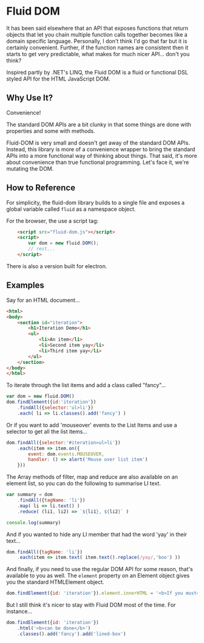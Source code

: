 # Fluid DOM

It has been said elsewhere that an API that exposes functions
that return objects that let you chain multiple function
calls together becomes like a domain specific language.
Personally, I don't think I'd go that far but it is certainly
convenient. Further, if the function names are consistent
then it starts to get very predictable, what makes for much
nicer API... don't you think?

Inspired partly by .NET's LINQ, the Fluid DOM is a fluid
or functional DSL styled API for the HTML JavaScript DOM.

## Why Use It?

Convenience!

The standard DOM APIs are a bit clunky in that some things
are done with properties and some with methods.

Fluid-DOM is very small and doesn't get away of the standard DOM APIs.
Instead, this library is more of a convenience wrapper to
bring the standard APIs into a more functional way of thinking
about things. That said, it's more about convenience than true
functional programming. Let's face it, we're mutating the DOM.

## How to Reference

For simplicity, the fluid-dom library builds to a single file
and exposes a global variable called `fluid` as a namespace object.

For the browser, the use a script tag:
```html
    <script src="fluid-dom.js"></script>
    <script>
        var dom = new fluid.DOM();
        // rest...
    </script>
```

There is also a version built for electron.

## Examples
Say for an HTML document...
```html
<html>
<body>
    <section id="iteration">
        <h1>Iteration Demo</h1>
        <ul>
            <li>An item</li>
            <li>Second item yay</li>
            <li>Third item yay</li>
        </ul>
    </section>
</body>
</html>
```

To iterate through the list items and add a class called "fancy"...
```js
var dom = new fluid.DOM()
dom.findElement({id:'iteration'})
    .findAll({selector:'ul>li'})
    .each( li => li.classes().add('fancy') )
```

Or if you want to add 'mouseover' events to the List Items and use a selector to get all the list items...
```js
dom.findAll({selector:'#iteration>ul>li'})
    .each(item => item.on({
        event: dom.events.MOUSEOVER,
        handler: () => alert('Mouse over list item')
    }))
```

The Array methods of filter, map and reduce are also available
on an element list, so you can do the following to summarise LI
text.

```js
var summary = dom
    .findAll({tagName: 'li'})
    .map( li => li.text() )
    .reduce( (li1, li2) => `${li1}, ${li2}` )

console.log(summary)
```

And if you wanted to hide any LI member that had the word 'yay'
in their text...
```js
dom.findAll({tagName: 'li'})
    .each(item => item.text( item.text().replace(/yay/,'boo') ))
```

And finally, if you need to use the regular DOM API for some reason,
that's available to you as well. The `element` property on an
Element object gives you the standard HTMLElement object.
```js
dom.findElement({id: 'iteration'}).element.innerHTML = '<b>If you must</b>'
```

But I still think it's nicer to stay with Fluid DOM most of the time.
For instance...
```js
dom.findElement({id: 'iteration'})
    .html('<b>can be done</b>')
    .classes().add('fancy').add('lined-box')
```